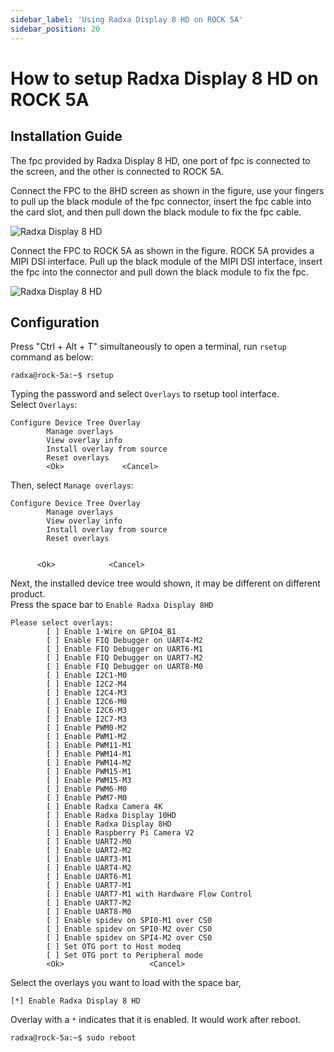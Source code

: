 ```yaml
---
sidebar_label: 'Using Radxa Display 8 HD on ROCK 5A'
sidebar_position: 20
---
```


# How to setup Radxa Display 8 HD on ROCK 5A

## Installation Guide

The fpc provided by Radxa Display 8 HD, one port of fpc is connected to the screen, and the other is connected to ROCK 5A.  

Connect the FPC to the 8HD screen as shown in the figure, use your fingers to pull up the black module of the fpc connector, insert the fpc cable into the card slot, and then pull down the black module to fix the fpc cable.

![Radxa Display 8 HD](/img/accessories/8hd-connect-fpc.webp)

Connect the FPC to ROCK 5A as shown in the figure. ROCK 5A provides a MIPI DSI interface. Pull up the black module of the MIPI DSI interface, insert the fpc into the connector and pull down the black module to fix the fpc.

![Radxa Display 8 HD](/img/accessories/rock5a-connect-fpc.webp)

## Configuration
Press "Ctrl + Alt + T" simultaneously to open a terminal, run `rsetup` command as below:

```
radxa@rock-5a:~$ rsetup
```

Typing the password and select `Overlays` to rsetup tool interface.  
Select `Overlays`:

```
Configure Device Tree Overlay
        Manage overlays
        View overlay info
        Install overlay from source
        Reset overlays
        <Ok>             <Cancel>
```

Then, select `Manage overlays`:

```
Configure Device Tree Overlay  
        Manage overlays  
        View overlay info  
        Install overlay from source  
        Reset overlays  
       

      <Ok>            <Cancel>
```

Next, the installed device tree would shown, it may be different on different product.  
Press the space bar to `Enable Radxa Display 8HD`

```
Please select overlays: 
        [ ] Enable 1-Wire on GPIO4_B1
        [ ] Enable FIQ Debugger on UART4-M2
        [ ] Enable FIQ Debugger on UART6-M1
        [ ] Enable FIQ Debugger on UART7-M2
        [ ] Enable FIQ Debugger on UART8-M0
        [ ] Enable I2C1-M0
        [ ] Enable I2C2-M4
        [ ] Enable I2C4-M3
        [ ] Enable I2C6-M0
        [ ] Enable I2C6-M3
        [ ] Enable I2C7-M3
        [ ] Enable PWM0-M2
        [ ] Enable PWM1-M2
        [ ] Enable PWM11-M1
        [ ] Enable PWM14-M1
        [ ] Enable PWM14-M2 
        [ ] Enable PWM15-M1
        [ ] Enable PWM15-M3 
        [ ] Enable PWM6-M0
        [ ] Enable PWM7-M0
        [ ] Enable Radxa Camera 4K
        [ ] Enable Radxa Display 10HD 
        [ ] Enable Radxa Display 8HD
        [ ] Enable Raspberry Pi Camera V2
        [ ] Enable UART2-M0
        [ ] Enable UART2-M2
        [ ] Enable UART3-M1
        [ ] Enable UART4-M2
        [ ] Enable UART6-M1
        [ ] Enable UART7-M1
        [ ] Enable UART7-M1 with Hardware Flow Control
        [ ] Enable UART7-M2
        [ ] Enable UART8-M0
        [ ] Enable spidev on SPI0-M1 over CS0
        [ ] Enable spidev on SPI0-M2 over CS0
        [ ] Enable spidev on SPI4-M2 over CS0
        [ ] Set OTG port to Host modeq
        [ ] Set OTG port to Peripheral mode
        <Ok>                   <Cancel>
```

Select the overlays you want to load with the space bar,

```
[*] Enable Radxa Display 8 HD
```

Overlay with a `*` indicates that it is enabled. It would work after reboot. 

```
radxa@rock-5a:~$ sudo reboot
```

